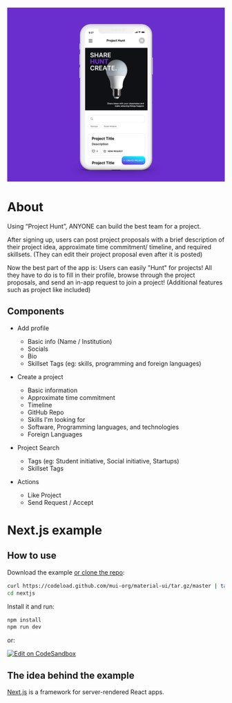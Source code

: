 ![ProjectHunt_Main](/public/ProjectHunt_Main.jpg)

# About

Using “Project Hunt”, ANYONE can build the best team for a project.

After signing up, users can post project proposals with a brief description of their project idea, approximate time commitment/ timeline, and required skillsets.
(They can edit their project proposal even after it is posted)

Now the best part of the app is: Users can easily "Hunt" for projects!
All they have to do is to fill in their profile, browse through the project proposals, and send an in-app request to join a project! (Additional features such as project like included)


## Components

* Add profile
  * Basic info (Name / Institution)
  * Socials
  * Bio
  * Skillset Tags (eg: skills, programming and foreign languages)

* Create a project 
  * Basic information
  * Approximate time commitment
  * Timeline
  * GitHub Repo
  * Skills I'm looking for
  * Software, Programming languages, and technologies
  * Foreign Languages
  
* Project Search
  * Tags (eg: Student initiative, Social initiative, Startups)
  * Skillset Tags

* Actions
  * Like Project
  * Send Request / Accept


# Next.js example

## How to use

Download the example [or clone the repo](https://github.com/mui-org/material-ui):

```sh
curl https://codeload.github.com/mui-org/material-ui/tar.gz/master | tar -xz --strip=2  material-ui-master/examples/nextjs
cd nextjs
```

Install it and run:

```sh
npm install
npm run dev
```

or:

[![Edit on CodeSandbox](https://codesandbox.io/static/img/play-codesandbox.svg)](https://codesandbox.io/s/github/mui-org/material-ui/tree/master/examples/nextjs)

## The idea behind the example

[Next.js](https://github.com/zeit/next.js) is a framework for server-rendered React apps.
